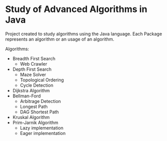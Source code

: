 # Study of Advanced Algorithms in Java
Project created to study algorithms using the Java language. Each Package represents an algorithm or an usage of an algorithm.

Algorithms:
  - Breadth First Search
    - Web Crawler
  - Depth First Search
    - Maze Solver
    - Topological Ordering
    - Cycle Detection
  - Dijkstra Algorithm
  - Bellman-Ford
    - Arbitrage Detection
    - Longest Path
    - DAG Shortest Path
  - Kruskal Algorithm
  - Prim-Jarnik Algorithm
    - Lazy implementation
    - Eager implementation
